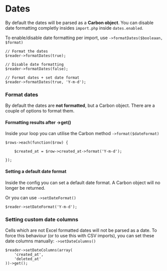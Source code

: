 # Dates

By default the dates will be parsed as a **Carbon object**. You can disable date formatting completly insides `import.php` inside `dates.enabled`.

To enable/disable date formatting per import, use `->formatDates($booleaan, $format)`

    // Format the dates
    $reader->formatDates(true);

    // Disable date formatting
    $reader->formatDates(false);

    // Format dates + set date format
    $reader->formatDates(true, 'Y-m-d');

### Format dates

By default the dates are **not formatted**, but a Carbon object. There are a couple of options to format them.

#### Formatting results after ->get()

Inside your loop you can utilise the Carbon method `->format($dateFormat)`

    $rows->each(function($row) {

        $created_at = $row->created_at->format('Y-m-d');

    });

#### Setting a default date format

Inside the config you can set a default date format. A Carbon object will no longer be returned.

Or you can use `->setDateFormat()`

    $reader->setDateFormat('Y-m-d');

### Setting custom date columns

Cells which are not Excel formatted dates will not be parsed as a date. To force this behaviour (or to use this with CSV imports), you can set these date columns manually: `->setDateColumns()`

    $reader->setDateColumns(array(
        'created_at',
        'deleted_at'
    ))->get();